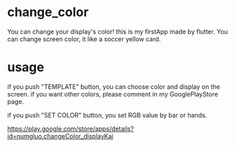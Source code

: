 # change_color

You can change your display's color!
this is my firstApp made by flutter.
You can change screen color, it like a soccer yellow card.

# usage

if you push "TEMPLATE" button, you can choose color and display on the screen.
if you want other colors, please comment in my GooglePlayStore page. 

if you push "SET COLOR" button, you set RGB value by bar or hands.
 
https://play.google.com/store/apps/details?id=numgluo.changeColor_displayKai
